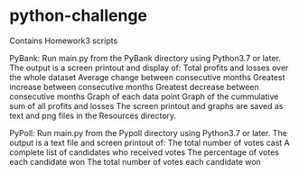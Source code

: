 # python-challenge
Contains Homework3 scripts

PyBank:
Run main.py from the PyBank directory using Python3.7 or later.
The output is a screen printout and display of: 
  Total profits and losses over the whole dataset
  Average change between consecutive months
  Greatest increase between consecutive months
  Greatest decrease between consecutive months
  Graph of each data point
  Graph of the cummulative sum of all profits and losses
The screen printout and graphs are saved as text and png files in the Resources
directory.

PyPoll:
Run main.py from the Pypoll directory using Python3.7 or later.
The output is a text file and screen printout of:
  The total number of votes cast
  A complete list of candidates who received votes
  The percentage of votes each candidate won
  The total number of votes each candidate won
  
